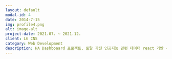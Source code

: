 ```yaml
---
layout: default
modal-id: 4
date: 2014-7-15
img: profile4.png
alt: image-alt
project-date: 2021.07. ~ 2021.12.
client: LG CNS
category: Web Development
description: HA Dashboaard 프로젝트, 토탈 가전 인공지능 관련 데이터 react 기반 시각화, DashBoad 개발, React, eChart
---
```

